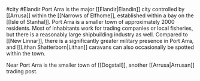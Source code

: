 #city #Elandir
Port Arra is the major [[Elandir|Elandin]] city controlled by [[Arrusa]] within the [[Narrows of Elfhome]], established within a bay on the [[Isle of Stanhal]]. Port Arra is a smaller town of approximately 2000 residents. Most of inhabitants work for trading companies or local fisheries, but there is a reasonably large shipbuilding industry as well. Compared to [[New Linnar]], there is a significantly greater military presence in Port Arra, and [[Lithan Shatterborn|Lithan]] caravans can also occasionally be spotted within the town.

Near Port Arra is the smaller town of [[Dogstail]], another [[Arrusa|Arrusan]] trading post.